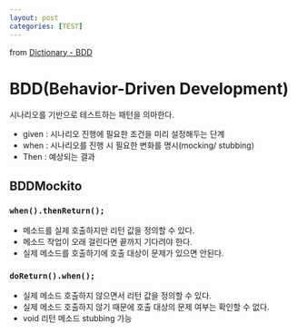 ```yaml
---
layout: post
categories: [TEST]
---
```


from [Dictionary - BDD](https://github.com/newkayak12/Dictionary/blob/master/test/01.BDD.md)



# BDD(Behavior-Driven Development)

시나리오를 기반으로 테스트하는 패턴을 의마한다. 

- given : 시나리오 진행에 필요한 조건을 미리 설정해두는 단계
- when : 시나리오를 진행 시 필요한 변화를 명시(mocking/ stubbing)
- Then : 예상되는 결과 

## BDDMockito
###  `when().thenReturn();`
- 메소드를 실제 호출하지만 리턴 값을 정의할 수 있다. 
- 메소드 작업이 오래 걸린다면 끝까지 기다려야 한다.
- 실제 메소드를 호출하기에 호출 대상이 문제가 있으면 안된다.
    
###  `doReturn().when();`
- 실제 메소드 호출하지 않으면서 리턴 값을 정의할 수 있다.
- 실제 메소드 호출하지 않기 때문에 호출 대상의 문제 여부는 확인할 수 없다.
- void 리턴 메소드 stubbing 가능
